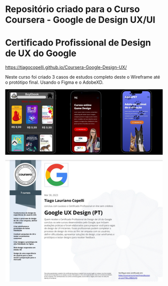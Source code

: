 
# Repositório criado para o Curso Coursera - Google de Design UX/UI

# Certificado Profissional de Design de UX do Google


https://tiagocopelli.github.io/Coursera-Google-Design-UX/

Neste curso foi criado 3 casos de estudos completo 
deste o Wireframe até o protótipo final.
Usando o Figma e o AdobeXD.


![](img/portfolio/foto.PNG)


![](img/portfolio/Certificado.jpg)

